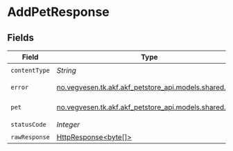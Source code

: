 # AddPetResponse


## Fields

| Field                                                                                                                    | Type                                                                                                                     | Required                                                                                                                 | Description                                                                                                              |
| ------------------------------------------------------------------------------------------------------------------------ | ------------------------------------------------------------------------------------------------------------------------ | ------------------------------------------------------------------------------------------------------------------------ | ------------------------------------------------------------------------------------------------------------------------ |
| `contentType`                                                                                                            | *String*                                                                                                                 | :heavy_check_mark:                                                                                                       | N/A                                                                                                                      |
| `error`                                                                                                                  | [no.vegvesen.tk.akf.akf_petstore_api.models.shared.Error](../../models/shared/Error.md)                                  | :heavy_minus_sign:                                                                                                       | unexpected error                                                                                                         |
| `pet`                                                                                                                    | [no.vegvesen.tk.akf.akf_petstore_api.models.shared.Pet](../../models/shared/Pet.md)                                      | :heavy_minus_sign:                                                                                                       | pet response                                                                                                             |
| `statusCode`                                                                                                             | *Integer*                                                                                                                | :heavy_check_mark:                                                                                                       | N/A                                                                                                                      |
| `rawResponse`                                                                                                            | [HttpResponse<byte[]>](https://docs.oracle.com/en/java/javase/11/docs/api/java.net.http/java/net/http/HttpResponse.html) | :heavy_minus_sign:                                                                                                       | N/A                                                                                                                      |